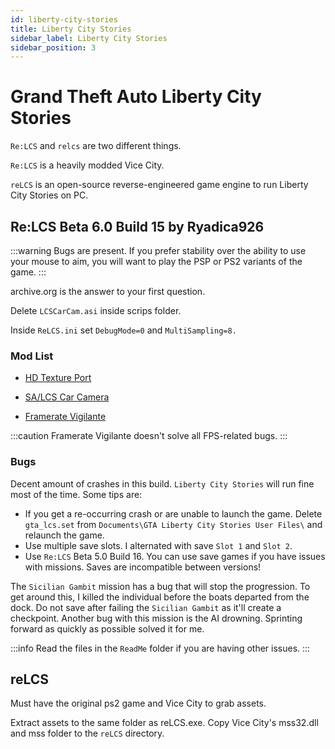 ```yaml
---
id: liberty-city-stories
title: Liberty City Stories
sidebar_label: Liberty City Stories
sidebar_position: 3
---
```


# Grand Theft Auto Liberty City Stories
`Re:LCS` and `relcs` are two different things.

`Re:LCS` is a heavily modded Vice City.

`reLCS` is an open-source reverse-engineered game engine to run Liberty City Stories on PC.

## Re:LCS Beta 6.0 Build 15 by Ryadica926
:::warning
Bugs are present. If you prefer stability over the ability to use your mouse to aim, you will want to play the PSP or PS2 variants of the game.
:::

archive.org is the answer to your first question.

Delete `LCSCarCam.asi` inside scrips folder.

Inside `ReLCS.ini` set `DebugMode=0` and `MultiSampling=8.`

### Mod List
- [HD Texture Port](https://gtaforums.com/topic/960597-relcs-hd-textures-port/)

- [SA/LCS Car Camera](https://github.com/erorcun/SACarCam/releases)

- [Framerate Vigilante](https://www.mixmods.com.br/2019/06/framerate-vigilante.html)

:::caution
Framerate Vigilante doesn't solve all FPS-related bugs. 
:::

### Bugs
Decent amount of crashes in this build. `Liberty City Stories` will run fine most of the time. Some tips are:

- If you get a re-occurring crash or are unable to launch the game. Delete `gta_lcs.set` from `Documents\GTA Liberty City Stories User Files\` and relaunch the game.
- Use multiple save slots. I alternated with save `Slot 1` and `Slot 2`.
- Use `Re:LCS` Beta 5.0 Build 16. You can use save games if you have issues with missions. Saves are incompatible between versions!

The `Sicilian Gambit` mission has a bug that will stop the progression. To get around this, I killed the individual before the boats departed from the dock. Do not save after failing the `Sicilian Gambit` as it'll create a checkpoint. Another bug with this mission is the AI drowning. Sprinting forward as quickly as possible solved it for me.

:::info
Read the files in the `ReadMe` folder if you are having other issues.
:::
## reLCS
Must have the original ps2 game and Vice City to grab assets.

Extract assets to the same folder as reLCS.exe. Copy Vice City's mss32.dll and mss folder to the `reLCS` directory.